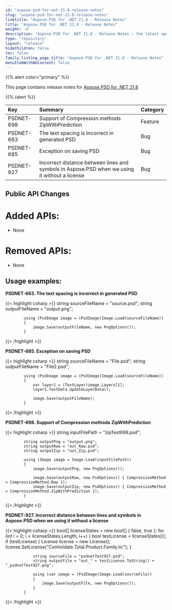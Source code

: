 ```yaml
---
id: "aspose-psd-for-net-21-8-release-notes"
slug: "aspose-psd-for-net-21-8-release-notes"
linktitle: "Aspose.PSD for .NET 21.8 - Release Notes"
title: "Aspose.PSD for .NET 21.8 - Release Notes"
weight: -8
description: "Aspose.PSD for .NET 21.8 - Release Notes – the latest updates and fixes."
type: "repository"
layout: "release"
hideChildren: false
toc: false
family_listing_page_title: "Aspose.PSD for .NET 21.8 - Release Notes"
menuItemWithNoContent: false
---
```


{{% alert color="primary" %}} 

This page contains release notes for [Aspose.PSD for .NET 21.8](https://www.nuget.org/packages/Aspose.PSD/)

{{% /alert %}} 

|**Key**|**Summary**|**Category**|
| :- | :- | :- |
|PSDNET-698|Support of Compression methods ZipWithPrediction|Feature|
|PSDNET-663|The text spacing is incorrect in generated PSD|Bug|
|PSDNET-685|Exception on saving PSD|Bug|
|PSDNET-927|Incorrect distance between lines and symbols in Aspose.PSD when we using it without a license|Bug|

## **Public API Changes**
# **Added APIs:**
- None

# **Removed APIs:**
- None

## **Usage examples:**

**PSDNET-663. The text spacing is incorrect in generated PSD**

{{< highlight csharp >}}
            string sourceFileName = "source.psd";
            string outputFileName = "output.png";

            using (PsdImage image = (PsdImage)Image.Load(sourceFileName))
            {
                image.Save(outputFileName, new PngOptions());
            }
{{< /highlight >}}

**PSDNET-685. Exception on saving PSD**

{{< highlight csharp >}}
            string sourceFileName = "File.psd";
            string outputFileName = "File2.psd";

            using (PsdImage image = (PsdImage)Image.Load(sourceFileName))
            {
                var layer1 = (TextLayer)image.Layers[1];
                layer1.TextData.UpdateLayerData();

                image.Save(outputFileName);
            }
{{< /highlight >}}

**PSDNET-698. Support of Compression methods ZipWithPrediction**

{{< highlight csharp >}}
            string inputFilePath = "zipTest698.psd";

            string outputPng = "output.png";
            string outputRaw = "out_Raw.psd";
            string outputZip = "out_Zip.psd";

            using (Image image = Image.Load(inputFilePath))
            {
                image.Save(outputPng, new PngOptions());

                image.Save(outputRaw, new PsdOptions() { CompressionMethod = CompressionMethod.Raw });
                image.Save(outputZip, new PsdOptions() { CompressionMethod = CompressionMethod.ZipWithPrediction });
            }
{{< /highlight >}}

**PSDNET-927. Incorrect distance between lines and symbols in Aspose.PSD when we using it without a license**

{{< highlight csharp >}}
            bool[] licenseStates = new bool[] { false, true };
            for (int i = 0; i < licenseStates.Length; i++)
            {
                bool testLicense = licenseStates[i];
                if (testLicense)
                {
                    License license = new License();
                    license.SetLicense("Conholdate.Total.Product.Family.lic");
                }

                string sourceFile = "psdnetTest927.psd";
                string outputFile = "out_" + testLicense.ToString() + "_psdnetTest927.png";

                using (var image = (PsdImage)Image.Load(sourceFile))
                {
                    image.Save(outputFile, new PngOptions());
                }
            }
{{< /highlight >}}